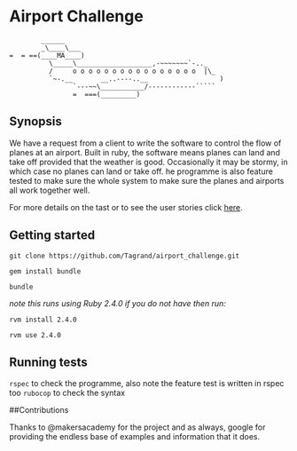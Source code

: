 Airport Challenge
=================

```
        ______
        _\____\___
=  = ==(____MA____)
          \_____\___________________,-~~~~~~~`-.._
          /     o o o o o o o o o o o o o o o o  |\_
          `~-.__       __..----..__                  )
                `---~~\___________/------------`````
                =  ===(_________)

```


## Synopsis

We have a request from a client to write the software to control the flow of planes at an airport. Built in ruby, the software means planes can land and take off provided that the weather is good. Occasionally it may be stormy, in which case no planes can land or take off. he programme is also feature tested to make sure the whole system to make sure the planes and airports all work together well. 

For more details on the tast or to see the user stories click [here](https://github.com/Tagrand/airport_challenge/blob/master/instructions.md).


## Getting started

`git clone https://github.com/Tagrand/airport_challenge.git`

`gem install bundle`

`bundle`

*note this runs using Ruby 2.4.0 if you do not have then run:* 

`rvm install 2.4.0`

`rvm use 2.4.0`



## Running tests

`rspec` to check the programme, also note the feature test is written in rspec too
`rubocop` to check the syntax 


##Contributions 

Thanks to @makersacademy for the project and as always, google for providing the endless base of examples and information that it does. 